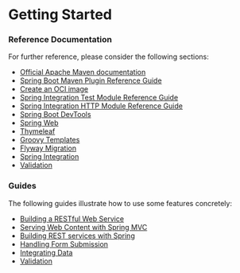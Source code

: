 # Getting Started

### Reference Documentation
For further reference, please consider the following sections:

* [Official Apache Maven documentation](https://maven.apache.org/guides/index.html)
* [Spring Boot Maven Plugin Reference Guide](https://docs.spring.io/spring-boot/docs/3.2.0-M1/maven-plugin/reference/html/)
* [Create an OCI image](https://docs.spring.io/spring-boot/docs/3.2.0-M1/maven-plugin/reference/html/#build-image)
* [Spring Integration Test Module Reference Guide](https://docs.spring.io/spring-integration/reference/html/testing.html)
* [Spring Integration HTTP Module Reference Guide](https://docs.spring.io/spring-integration/reference/html/http.html)
* [Spring Boot DevTools](https://docs.spring.io/spring-boot/docs/3.2.0-M1/reference/htmlsingle/index.html#using.devtools)
* [Spring Web](https://docs.spring.io/spring-boot/docs/3.2.0-M1/reference/htmlsingle/index.html#web)
* [Thymeleaf](https://docs.spring.io/spring-boot/docs/3.2.0-M1/reference/htmlsingle/index.html#web.servlet.spring-mvc.template-engines)
* [Groovy Templates](https://docs.spring.io/spring-boot/docs/3.2.0-M1/reference/htmlsingle/index.html#web.servlet.spring-mvc.template-engines)
* [Flyway Migration](https://docs.spring.io/spring-boot/docs/3.2.0-M1/reference/htmlsingle/index.html#howto.data-initialization.migration-tool.flyway)
* [Spring Integration](https://docs.spring.io/spring-boot/docs/3.2.0-M1/reference/htmlsingle/index.html#messaging.spring-integration)
* [Validation](https://docs.spring.io/spring-boot/docs/3.2.0-M1/reference/htmlsingle/index.html#io.validation)

### Guides
The following guides illustrate how to use some features concretely:

* [Building a RESTful Web Service](https://spring.io/guides/gs/rest-service/)
* [Serving Web Content with Spring MVC](https://spring.io/guides/gs/serving-web-content/)
* [Building REST services with Spring](https://spring.io/guides/tutorials/rest/)
* [Handling Form Submission](https://spring.io/guides/gs/handling-form-submission/)
* [Integrating Data](https://spring.io/guides/gs/integration/)
* [Validation](https://spring.io/guides/gs/validating-form-input/)


